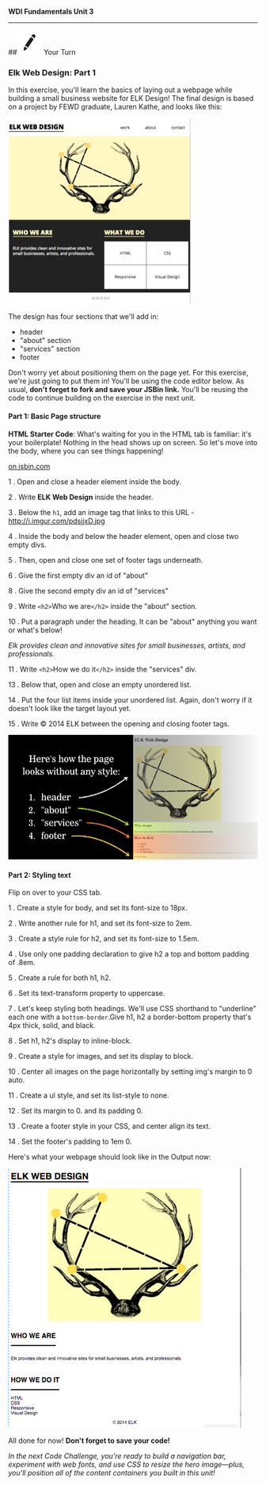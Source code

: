 **WDI Fundamentals Unit 3**

---

##![Your Turn](../assets/exercise.png) Your Turn

### Elk Web Design: Part 1

In this exercise, you'll learn the basics of laying out a webpage while building a small business website for ELK Design! The final design is based on a project by FEWD graduate, Lauren Kathe, and looks like this:

![](../assets/elkwebdesign/elkwebdesign.png)

The design has four sections that we'll add in:

* header
* "about" section
* "services" section
* footer

Don't worry yet about positioning them on the page yet. For this exercise, we're just going to put them in! You'll be using the code editor below. As usual, **don't forget to fork and save your JSBin link.** You'll be reusing the code to continue building on the exercise in the next unit.

#### Part 1: Basic Page structure

**HTML Starter Code**: What's waiting for you in the HTML tab is familiar: it's your boilerplate! Nothing in the head shows up on screen. So let's move into the body, where you can see things happening!

<a class="jsbin-embed" href="http://jsbin.com/nideji/embed?html&height=600px"> on jsbin.com</a><script src="http://static.jsbin.com/js/embed.min.js?3.35.12"></script>

1 . Open and close a header element inside the body.

2 . Write **ELK Web Design** inside the header.

3 . Below the `h1`, add an image tag that links to this URL - http://i.imgur.com/pdsjjxD.jpg

4 . Inside the body and below the header element, open and close two empty divs.

5 . Then, open and close one set of footer tags underneath.

6 . Give the first empty div an id of "about"

8 . Give the second empty div an id of "services"

9 . Write `<h2>`Who we are`</h2>` inside the "about" section.

10 . Put a paragraph under the heading. It can be "about" anything you want or what's below!

*Elk provides clean and innovative sites for small businesses, artists, and professionals.*

11 . Write `<h2>`How we do it`</h2>` inside the "services" div.

13 . Below that, open and close an empty unordered list.

14 . Put the four list items inside your unordered list. Again, don't worry if it doesn't look like the target layout yet.

15 . Write &copy; 2014 ELK between the opening and closing footer tags.

![](../assets/elkwebdesign/elkheader.png)

#### Part 2: Styling text

Flip on over to your CSS tab.

1 . Create a style for body, and set its font-size to 18px.

2 . Write another rule for h1, and set its font-size to 2em.

3 . Create a style rule for h2, and set its font-size to 1.5em.

4 . Use only one padding declaration to give h2 a top and bottom padding of .8em.

5 . Create a rule for both h1, h2.

6 . Set its text-transform property to uppercase.

7 . Let's keep styling both headings. We'll use CSS shorthand to "underline" each one with a `bottom-border`.Give h1, h2 a border-bottom property that's 4px thick, solid, and black.

8 . Set h1, h2's display to inline-block.

9 . Create a style for images, and set its display to block.

10 . Center all images on the page horizontally by setting img's margin to 0 auto.

11 . Create a ul style, and set its list-style to none.

12 . Set its margin to 0. and its padding 0.

13 . Create a footer style in your CSS, and center align its text.

14 . Set the footer's padding to 1em 0.

Here's what your webpage should look like in the Output now:

![](/assets/elkwebdesign/elkchapter5.png)

All done for now! **Don't forget to save your code!**

*In the next Code Challenge, you're ready to build a navigation bar, experiment with web fonts, and use CSS to resize the hero image—plus, you'll position all of the content containers you built in this unit!*

